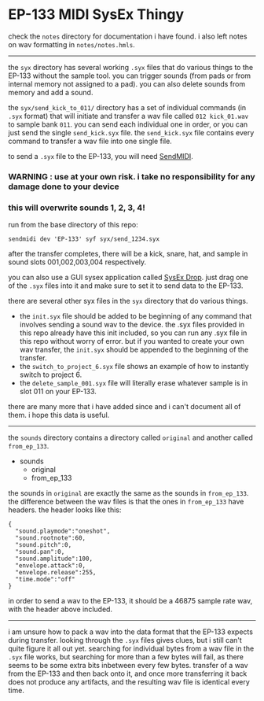 # EP-133 MIDI SysEx Thingy

check the `notes` directory for documentation i have found. i also left notes on wav formatting in `notes/notes.hmls`.

---

the `syx` directory has several working `.syx` files that do various things to the EP-133 without the sample tool.
you can trigger sounds (from pads or from internal memory not assigned to a pad).
you can also delete sounds from memory and add a sound.

the `syx/send_kick_to_011/` directory has a set of individual commands (in `.syx` format) that will initiate and transfer a wav file called `012 kick_01.wav` to sample bank `011`.
you can send each individual one in order, or you can just send the single `send_kick.syx` file. the `send_kick.syx` file contains every command to transfer a wav file into one single file.

to send a `.syx` file to the EP-133, you will need [SendMIDI](https://github.com/gbevin/SendMIDI).

### WARNING : use at your own risk. i take no responsibility for any damage done to your device
### this will overwrite sounds 1, 2, 3, 4!

run from the base directory of this repo:
```
sendmidi dev 'EP-133' syf syx/send_1234.syx
```

after the transfer completes, there will be a kick, snare, hat, and sample in sound slots 001,002,003,004 respectively.

you can also use a GUI sysex application called [SysEx Drop](https://github.com/sourcebox/sysex-drop/releases/tag/v1.4.0). just drag one of the `.syx` files into it and make sure to set it to send data to the EP-133.

there are several other syx files in the `syx` directory that do various things. 
  * the `init.syx` file should be added to be beginning of any command that involves sending a sound wav to the device. the .syx files provided in this repo already have this init included, so you can run any .syx file in this repo without worry of error. but if you wanted to create your own wav transfer, the `init.syx` should be appended to the beginning of the transfer.
  * the `switch_to_project_6.syx` file shows an example of how to instantly switch to project 6.
  * the `delete_sample_001.syx` file will literally erase whatever sample is in slot 011 on your EP-133.


there are many more that i have added since and i can't document all of them. i hope this data is useful.

---

the `sounds` directory contains a directory called `original` and another called `from_ep_133`.

  * sounds
    * original
    * from_ep_133

the sounds in `original` are exactly the same as the sounds in `from_ep_133`. the difference between the wav files is that the ones in `from_ep_133` have headers. the header looks like this:

```
{
  "sound.playmode":"oneshot",
  "sound.rootnote":60,
  "sound.pitch":0,
  "sound.pan":0,
  "sound.amplitude":100,
  "envelope.attack":0,
  "envelope.release":255,
  "time.mode":"off"
}
```

in order to send a wav to the EP-133, it should be a 46875 sample rate wav, with the header above included.

---

i am unsure how to pack a wav into the data format that the EP-133 expects during transfer. looking through the `.syx` files gives clues, but i still can't quite figure it all out yet. searching for individual bytes from a wav file in the `.syx` file works, but searching for more than a few bytes will fail, as there seems to be some extra bits inbetween every few bytes. transfer of a wav from the EP-133 and then back onto it, and once more transferring it back does not produce any artifacts, and the resulting wav file is identical every time.
